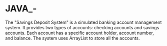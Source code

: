 # JAVA_-
The "Savings Deposit System" is a simulated banking account management system. It provides two types of accounts: checking accounts and savings accounts. Each account has a specific account holder, account number, and balance. The system uses ArrayList to store all the accounts.
